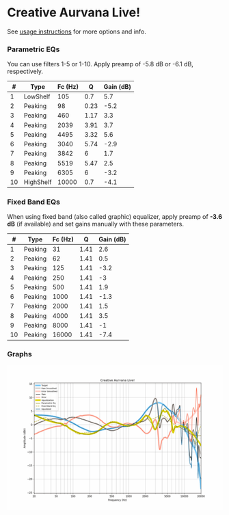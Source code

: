 # Creative Aurvana Live!
See [usage instructions](https://github.com/jaakkopasanen/AutoEq#usage) for more options and info.

### Parametric EQs
You can use filters 1-5 or 1-10. Apply preamp of -5.8 dB or -6.1 dB, respectively.

|   # | Type      |   Fc (Hz) |    Q |   Gain (dB) |
|-----|-----------|-----------|------|-------------|
|   1 | LowShelf  |       105 | 0.7  |         5.7 |
|   2 | Peaking   |        98 | 0.23 |        -5.2 |
|   3 | Peaking   |       460 | 1.17 |         3.3 |
|   4 | Peaking   |      2039 | 3.91 |         3.7 |
|   5 | Peaking   |      4495 | 3.32 |         5.6 |
|   6 | Peaking   |      3040 | 5.74 |        -2.9 |
|   7 | Peaking   |      3842 | 6    |         1.7 |
|   8 | Peaking   |      5519 | 5.47 |         2.5 |
|   9 | Peaking   |      6305 | 6    |        -3.2 |
|  10 | HighShelf |     10000 | 0.7  |        -4.1 |

### Fixed Band EQs
When using fixed band (also called graphic) equalizer, apply preamp of **-3.6 dB** (if available) and set gains manually with these parameters.

|   # | Type    |   Fc (Hz) |    Q |   Gain (dB) |
|-----|---------|-----------|------|-------------|
|   1 | Peaking |        31 | 1.41 |         2.6 |
|   2 | Peaking |        62 | 1.41 |         0.5 |
|   3 | Peaking |       125 | 1.41 |        -3.2 |
|   4 | Peaking |       250 | 1.41 |        -3   |
|   5 | Peaking |       500 | 1.41 |         1.9 |
|   6 | Peaking |      1000 | 1.41 |        -1.3 |
|   7 | Peaking |      2000 | 1.41 |         1.5 |
|   8 | Peaking |      4000 | 1.41 |         3.5 |
|   9 | Peaking |      8000 | 1.41 |        -1   |
|  10 | Peaking |     16000 | 1.41 |        -7.4 |

### Graphs
![](./Creative%20Aurvana%20Live!.png)
